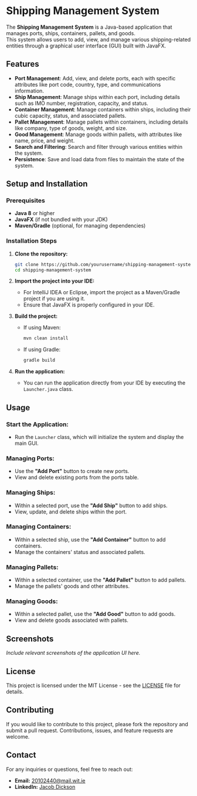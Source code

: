 # Shipping Management System

The **Shipping Management System** is a Java-based application that manages ports, ships, containers, pallets, and goods.  
This system allows users to add, view, and manage various shipping-related entities through a graphical user interface (GUI) built with JavaFX.

## Features

- **Port Management**: Add, view, and delete ports, each with specific attributes like port code, country, type, and communications information.
- **Ship Management**: Manage ships within each port, including details such as IMO number, registration, capacity, and status.
- **Container Management**: Manage containers within ships, including their cubic capacity, status, and associated pallets.
- **Pallet Management**: Manage pallets within containers, including details like company, type of goods, weight, and size.
- **Good Management**: Manage goods within pallets, with attributes like name, price, and weight.
- **Search and Filtering**: Search and filter through various entities within the system.
- **Persistence**: Save and load data from files to maintain the state of the system.

## Setup and Installation

### Prerequisites

- **Java 8** or higher
- **JavaFX** (if not bundled with your JDK)
- **Maven/Gradle** (optional, for managing dependencies)

### Installation Steps

1. **Clone the repository:**

    ```bash
    git clone https://github.com/yourusername/shipping-management-system.git
    cd shipping-management-system
    ```

2. **Import the project into your IDE:**

    - For IntelliJ IDEA or Eclipse, import the project as a Maven/Gradle project if you are using it.
    - Ensure that JavaFX is properly configured in your IDE.

3. **Build the project:**

    - If using Maven:

        ```bash
        mvn clean install
        ```

    - If using Gradle:

        ```bash
        gradle build
        ```

4. **Run the application:**

    - You can run the application directly from your IDE by executing the `Launcher.java` class.

## Usage

### Start the Application:

- Run the `Launcher` class, which will initialize the system and display the main GUI.

### Managing Ports:

- Use the **"Add Port"** button to create new ports.
- View and delete existing ports from the ports table.

### Managing Ships:

- Within a selected port, use the **"Add Ship"** button to add ships.
- View, update, and delete ships within the port.

### Managing Containers:

- Within a selected ship, use the **"Add Container"** button to add containers.
- Manage the containers' status and associated pallets.

### Managing Pallets:

- Within a selected container, use the **"Add Pallet"** button to add pallets.
- Manage the pallets' goods and other attributes.

### Managing Goods:

- Within a selected pallet, use the **"Add Good"** button to add goods.
- View and delete goods associated with pallets.

## Screenshots

*Include relevant screenshots of the application UI here.*

## License

This project is licensed under the MIT License - see the [LICENSE](LICENSE) file for details.

## Contributing

If you would like to contribute to this project, please fork the repository and submit a pull request. Contributions, issues, and feature requests are welcome.

## Contact

For any inquiries or questions, feel free to reach out:

- **Email:** 20102440@mail.wit.ie
- **LinkedIn:** [Jacob Dickson](https://www.linkedin.com/in/jacob-dickson1)

